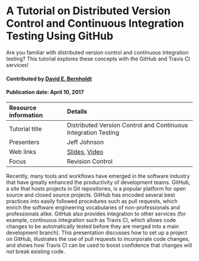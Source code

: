 
# A Tutorial on Distributed Version Control and Continuous Integration Testing Using GitHub
<!-- deck text start --> 
Are you familiar with distributed version control and continuous integration testing? This tutorial explores these concepts with the GitHub  and Travis CI services!
<!-- deck text end --> 

#### Contributed by [David E. Bernholdt](http://github.com/bernhold "David Bernholdt")
#### Publication date: April 10, 2017

Resource information | Details 
:--- | :--- 
Tutorial title | Distributed Version Control and Continuous Integration Testing
Presenters | Jeff Johnson
Web links | [Slides](https://www.olcf.ornl.gov/wp-content/uploads/2016/04/HPC-Session3.pdf), [Video](https://www.youtube.com/watch?v=cqH-PIRpnRo&feature=youtu.be)
Focus | Revision Control


Recently, many tools and workflows have emerged in the software industry that have greatly enhanced the productivity of development teams. GitHub, a site that hosts projects in Git repositories, is a popular platform for open source and closed source projects.  GitHub has encoded several best practices into easily followed procedures such as pull requests, which enrich the software engineering vocabularies of non-professionals and professionals alike.  GitHub also provides integration to other services (for example, continuous integration such as Travis CI, which allows code changes to be automatically tested before they are merged into a main development branch).   This presentation discusses how to set up a project on GitHub, illustrates the use of pull requests to incorporate code changes, and shows how Travis CI can be used to boost confidence that changes will not break existing code.

<!---
Publish: yes
Categories: reliability, collaboration
Topics: continuous integration testing, revision control
Tags: training, webinar, video
Level: 2
Prerequisites: defaults
Aggregate: none
--->
